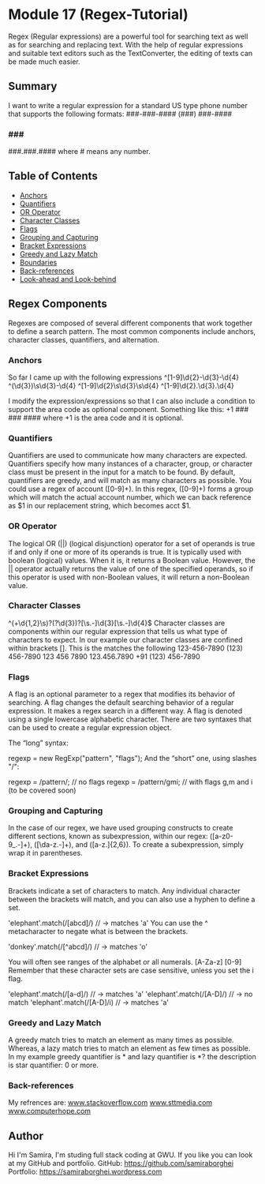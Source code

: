 # Module 17 (Regex-Tutorial)

Regex (Regular expressions) are a powerful tool for searching text as well as for searching and replacing text. With the help of regular expressions and suitable text editors such as the TextConverter, the editing of texts can be made much easier.

## Summary


I want to write a regular expression for a standard US type phone number that supports the following formats:
###-###-####
(###) ###-####
### ### ####
###.###.####
where # means any number.

## Table of Contents

- [Anchors](#anchors)
- [Quantifiers](#quantifiers)
- [OR Operator](#or-operator)
- [Character Classes](#character-classes)
- [Flags](#flags)
- [Grouping and Capturing](#grouping-and-capturing)
- [Bracket Expressions](#bracket-expressions)
- [Greedy and Lazy Match](#greedy-and-lazy-match)
- [Boundaries](#boundaries)
- [Back-references](#back-references)
- [Look-ahead and Look-behind](#look-ahead-and-look-behind)

## Regex Components
Regexes are composed of several different components that work together to define a search pattern. The most common components include anchors, character classes, quantifiers, and alternation.

### Anchors
So far I came up with the following expressions
^[1-9]\d{2}-\d{3}-\d{4}
^\(\d{3}\)\s\d{3}-\d{4}
^[1-9]\d{2}\s\d{3}\s\d{4}
^[1-9]\d{2}\.\d{3}\.\d{4}

I modify the expression/expressions so that I can also include a condition to support the area code as optional component. Something like this:
+1 ### ### ####
where +1 is the area code and it is optional.

### Quantifiers
Quantifiers are used to communicate how many characters are expected. Quantifiers specify how many instances of a character, group, or character class must be present in the input for a match to be found. By default, quantifiers are greedy, and will match as many characters as possible.
You could use a regex of account ([0-9]+). In this regex, ([0-9]+) forms a group which will match the actual account number, which we can back reference as $1 in our replacement string, which becomes acct $1.

### OR Operator
The logical OR (||) (logical disjunction) operator for a set of operands is true if and only if one or more of its operands is true. It is typically used with boolean (logical) values. When it is, it returns a Boolean value. However, the || operator actually returns the value of one of the specified operands, so if this operator is used with non-Boolean values, it will return a non-Boolean value.

### Character Classes
^(\+\d{1,2}\s)?\(?\d{3}\)?[\s.-]\d{3}[\s.-]\d{4}$
Character classes are components within our regular expression that tells us what type of characters to expect. In our example our character classes are confined within brackets []. This is the matches the following 
123-456-7890
(123) 456-7890
123 456 7890
123.456.7890
+91 (123) 456-7890

### Flags
A flag is an optional parameter to a regex that modifies its behavior of searching. A flag changes the default searching behavior of a regular expression. It makes a regex search in a different way. A flag is denoted using a single lowercase alphabetic character.
There are two syntaxes that can be used to create a regular expression object.

The “long” syntax:

regexp = new RegExp("pattern", "flags");
And the “short” one, using slashes "/":

regexp = /pattern/; // no flags
regexp = /pattern/gmi; // with flags g,m and i (to be covered soon)


### Grouping and Capturing
In the case of our regex, we have used grouping constructs to create different sections, known as subexpression, within our regex: ([a-z0-9_\.-]+), ([\da-z\.-]+), and ([a-z\.]{2,6}). To create a subexpression, simply wrap it in parentheses.

### Bracket Expressions
Brackets indicate a set of characters to match. Any individual character between the brackets will match, and you can also use a hyphen to define a set.

'elephant'.match(/[abcd]/) // -> matches 'a'
You can use the ^ metacharacter to negate what is between the brackets.

'donkey'.match(/[^abcd]/) // -> matches 'o'

You will often see ranges of the alphabet or all numerals. [A-Za-z] [0-9] Remember that these character sets are case sensitive, unless you set the i flag.

'elephant'.match(/[a-d]/) // -> matches 'a'
'elephant'.match(/[A-D]/) // -> no match
'elephant'.match(/[A-D]/i) // -> matches 'a'

### Greedy and Lazy Match
A greedy match tries to match an element as many times as possible. Whereas, a lazy match tries to match an element as few times as possible.
In my example greedy quantifier is * and lazy quantifier is *? the description is star quantifier: 0 or more.


### Back-references
My refrences are:
www.stackoverflow.com
www.sttmedia.com
www.computerhope.com



## Author

Hi I'm Samira, I'm studing full stack coding at GWU. 
If you like you can look at my GitHub and portfolio.
GitHub: https://github.com/samiraborghei 
Portfolio: https://samiraborghei.wordpress.com
